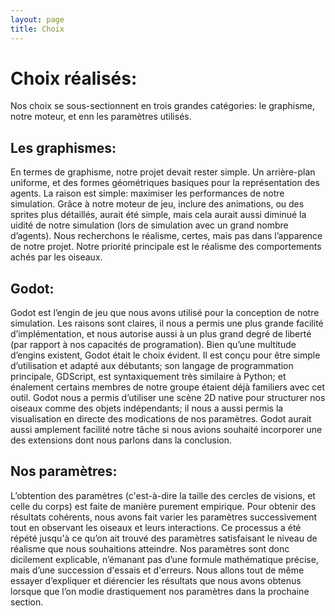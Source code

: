 ```yaml
---
layout: page
title: Choix
---
```


<h1>Choix réalisés:</h1>
Nos choix se sous-sectionnent en trois grandes catégories: le graphisme, notre moteur, et enn les paramètres utilisés.

<h2>Les graphismes:</h2>
En termes de graphisme, notre projet devait rester simple. Un arrière-plan uniforme, et des formes géométriques basiques pour la représentation des agents. La raison est simple: maximiser les performances de notre simulation. Grâce à notre moteur de jeu, inclure des animations, ou des sprites plus détaillés, aurait été simple, mais cela aurait aussi diminué la uidité de notre simulation (lors de simulation avec un grand
nombre d’agents). Nous recherchons le réalisme, certes, mais pas dans l’apparence de notre projet. Notre priorité principale est le réalisme des comportements achés par les oiseaux.

<h2>Godot:</h2>
Godot est l’engin de jeu que nous avons utilisé pour la conception de notre simulation. Les raisons sont claires, il nous a permis une plus grande facilité d’implémentation, et nous autorise aussi à un plus grand degré de liberté (par rapport à nos capacités de programation). Bien qu’une multitude d’engins existent, Godot était le choix évident. Il est conçu pour être simple d’utilisation et adapté aux débutants; son langage de programmation principale, GDScript, est syntaxiquement très similaire à Python; et énalement certains membres de notre groupe étaient déjà familiers avec cet outil. Godot nous a permis d’utiliser une scène 2D native pour structurer nos oiseaux comme des objets indépendants; il nous a aussi permis la visualisation en directe des modications de nos paramètres. Godot aurait aussi amplement facilité notre tâche si nous avions
souhaité incorporer une des extensions dont nous parlons dans la conclusion.

<h2>Nos paramètres:</h2>
L’obtention des paramètres (c'est-à-dire la taille des cercles de visions, et celle du corps) est faite de manière purement empirique. Pour obtenir des résultats cohérents, nous avons fait varier les paramètres successivement tout en observant les oiseaux et leurs interactions. Ce processus a été répété jusqu'à ce qu’on ait trouvé des paramètres satisfaisant le niveau de réalisme que nous souhaitions atteindre. Nos paramètres sont donc dicilement explicable, n’émanant pas d’une formule mathématique précise, mais d’une
succession d'essais et d'erreurs. Nous allons tout de même essayer d’expliquer et diérencier les résultats que nous avons obtenus lorsque que l’on modie drastiquement nos paramètres dans la prochaine section.
